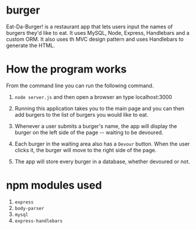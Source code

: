 # burger
Eat-Da-Burger! is a restaurant app that lets users input the names of burgers they'd like to eat.
It uses MySQL, Node, Express, Handlebars and a custom ORM. It also uses th MVC design pattern and uses Handlebars to generate the HTML.

# How the program works

From the command line you can run the following command.
1. `node server.js` and then open a browser an type localhost:3000

2. Running this application takes you to the main page and you can then add burgers to the list of burgers you would like to eat.

3. Whenever a user submits a burger's name, the app will display the burger on the left side of the page -- waiting to be devoured.

4. Each burger in the waiting area also has a `Devour` button. When the user clicks it, the burger will move to the right side of the page.

5. The app will store every burger in a database, whether devoured or not.

# npm modules used
1. `express`
2. `body-parser`
3. `mysql`
4. `express-handlebars`
